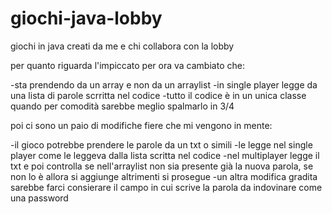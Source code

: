 # giochi-java-lobby
giochi in java creati da me e chi collabora con la lobby 

per quanto riguarda l'impiccato per ora va cambiato che:

-sta prendendo da un array e non da un arraylist
-in single player legge da una lista di parole scrritta nel codice
-tutto il codice è in un unica classe quando per comodità sarebbe meglio spalmarlo in 3/4

poi ci sono un paio di modifiche fiere che mi vengono in mente:

-il gioco potrebbe prendere le parole da un txt o simili
-le legge nel single player come le leggeva dalla lista scritta nel codice 
-nel multiplayer legge il txt e poi controlla se nell'arraylist non sia presente già la nuova parola,
se non lo è allora si aggiunge altrimenti si prosegue -un altra modifica gradita sarebbe farci consierare il campo in cui scrive la parola da indovinare come una password

